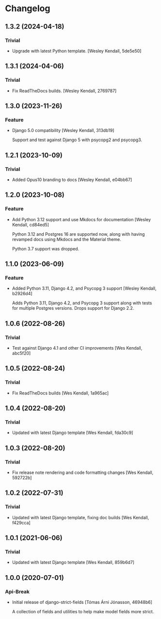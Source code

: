 # Changelog

## 1.3.2 (2024-04-18)

### Trivial

  - Upgrade with latest Python template. [Wesley Kendall, 5de5e50]

## 1.3.1 (2024-04-06)

### Trivial

  - Fix ReadTheDocs builds. [Wesley Kendall, 2769787]

## 1.3.0 (2023-11-26)

### Feature

  - Django 5.0 compatibility [Wesley Kendall, 313db19]

    Support and test against Django 5 with psycopg2 and psycopg3.

## 1.2.1 (2023-10-09)

### Trivial

  - Added Opus10 branding to docs [Wesley Kendall, e04bb67]

## 1.2.0 (2023-10-08)

### Feature

  - Add Python 3.12 support and use Mkdocs for documentation [Wesley Kendall, cd84ed5]

    Python 3.12 and Postgres 16 are supported now, along with having revamped docs using Mkdocs and the Material theme.

    Python 3.7 support was dropped.

## 1.1.0 (2023-06-09)

### Feature

  - Added Python 3.11, Django 4.2, and Psycopg 3 support [Wesley Kendall, b2926d4]

    Adds Python 3.11, Django 4.2, and Psycopg 3 support along with tests for multiple Postgres versions. Drops support for Django 2.2.

## 1.0.6 (2022-08-26)

### Trivial

  - Test against Django 4.1 and other CI improvements [Wes Kendall, abc5f20]

## 1.0.5 (2022-08-24)

### Trivial

  - Fix ReadTheDocs builds [Wes Kendall, 1a965ac]

## 1.0.4 (2022-08-20)

### Trivial

  - Updated with latest Django template [Wes Kendall, fda30c9]

## 1.0.3 (2022-08-20)

### Trivial

  - Fix release note rendering and code formatting changes [Wes Kendall, 592722b]

## 1.0.2 (2022-07-31)

### Trivial

  - Updated with latest Django template, fixing doc builds [Wes Kendall, f429cca]

## 1.0.1 (2021-06-06)

### Trivial

  - Updated with latest Django template [Wes Kendall, 859b6d7]

## 1.0.0 (2020-07-01)

### Api-Break

  - Initial release of django-strict-fields [Tómas Árni Jónasson, 46948b6]

    A collection of fields and utilities to help make model fields more strict.
